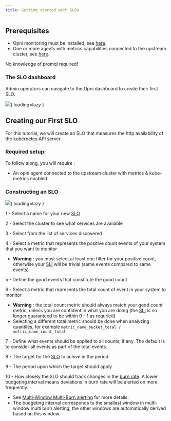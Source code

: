 ```yaml
---
title: Getting started with SLOs
---
```


## Prerequisites

- Opni monitoring must be installed, see [here](https://rancher.github.io/opni-monitoring/).
- One or more agents with metrics capabilities connected to the upstream cluster, see [here](https://rancher.github.io/opni-monitoring/).

No knowledge of promql required!

### The SLO dashboard

Admin operators can navigate to the Opni dashboard to create their first SLO.

![](../img/SLO_tab.png){ loading=lazy }

## Creating our First SLO

For this tutorial, we will create an SLO that measures the http availability of the kubernetes API server.

### Required setup:

To follow along, you will require :

- An opni agent connected to the upstream cluster with metrics & kube-metrics enabled.

### Constructing an SLO

![](../img/SLO_process.png){ loading=lazy }

1 - Select a name for your new [SLO](./slo.md#service-level-objective-slo)

2 - Select the cluster to see what services are available

3 - Select from the list of services discovered

4 - Select a metric that represents the positive count events of your system that you want to monitor

- **Warning** : you must select at least one filter for your positive count, otherwise your [SLI](./slo#service-level-indicator-sli) will be trivial (same events compared to same events)

5 - Define the good events that constitute the good count

6 - Select a metric that represents the total count of event in your system to monitor

- **Warning** : the total count metric should always match your good count metric, unless you are confident in what you are doing (the [SLI](./slo.md#service-level-indicator-sli) is no longer guaranteed to be within 0 - 1 as requried)
- Selecting a different total metric should be done when analyzing quantiles, for example `metric_name_bucket_total / metric_name_count_total`

7 - Define what events should be applied to all counts, if any. The default is to consider all events as part of the total events.

8 - The target for the [SLO](./slo.md#service-level-objective-slo) to achive in the period.

9 - The period upon which the target should apply

10 - How closely the SLO should track changes in the [burn rate](./slo#burn-rate-ratio). A lower budgeting interval means deviations in burn rate will be alerted on more frequently.

- See [Multi-Window Multi-Burn alerting](https://sre.google/workbook/alerting-on-slos/) for more details.
- The budgeting interval corresponds to the smallest window in multi-window multi burn alerting, the other windows are automatically derived based on this window.
<!--

### Example - Apiserver http-availability

### Example - Restricting an SLO to a single instance

### Example - Constructing quantiles

## Example - api server http-availability

TODO

## Example - restricting an SLO to a single instance

TODO

## Example - SLOs with quantiles

TODO

-->
